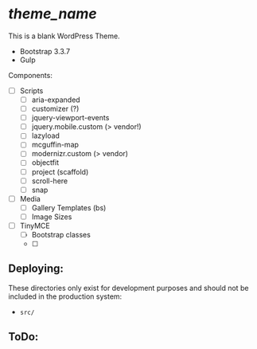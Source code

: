 ___theme_name___
==============

This is a blank WordPress Theme.

 - Bootstrap 3.3.7
 - Gulp

Components:
 - [ ] Scripts
	 - [ ] aria-expanded
	 - [ ] customizer (?)
	 - [ ] jquery-viewport-events
	 - [ ] jquery.mobile.custom (> vendor!)
	 - [ ] lazyload
	 - [ ] mcguffin-map
	 - [ ] modernizr.custom (> vendor)
	 - [ ] objectfit
	 - [ ] project (scaffold)
	 - [ ] scroll-here
	 - [ ] snap
 - [ ] Media
	 - [ ] Gallery Templates (bs)
	 - [ ] Image Sizes
 - [ ] TinyMCE
	 - [ ] Bootstrap classes
	 - [ ]

Deploying:
----------

These directories only exist for development purposes and should not be included in the
production system:

 - `src/`

ToDo:
-----
